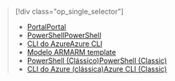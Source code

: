 > [!div class="op_single_selector"]
> * [<span data-ttu-id="2052c-101">Portal</span><span class="sxs-lookup"><span data-stu-id="2052c-101">Portal</span></span>](../articles/virtual-network/virtual-networks-create-nsg-arm-pportal.md)
> * [<span data-ttu-id="2052c-102">PowerShell</span><span class="sxs-lookup"><span data-stu-id="2052c-102">PowerShell</span></span>](../articles/virtual-network/virtual-networks-create-nsg-arm-ps.md)
> * [<span data-ttu-id="2052c-103">CLI do Azure</span><span class="sxs-lookup"><span data-stu-id="2052c-103">Azure CLI</span></span>](../articles/virtual-network/virtual-networks-create-nsg-arm-cli.md)
> * [<span data-ttu-id="2052c-104">Modelo ARM</span><span class="sxs-lookup"><span data-stu-id="2052c-104">ARM template</span></span>](../articles/virtual-network/virtual-networks-create-nsg-arm-template.md)
> * [<span data-ttu-id="2052c-105">PowerShell (Clássico)</span><span class="sxs-lookup"><span data-stu-id="2052c-105">PowerShell (Classic)</span></span>](../articles/virtual-network/virtual-networks-create-nsg-classic-ps.md)
> * [<span data-ttu-id="2052c-106">CLI do Azure (clássica)</span><span class="sxs-lookup"><span data-stu-id="2052c-106">Azure CLI (Classic)</span></span>](../articles/virtual-network/virtual-networks-create-nsg-classic-cli.md)